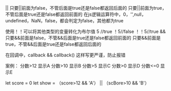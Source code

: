 || 
    只要||前面为false，不管后面是true还是false都返回后面的
    只要||前面为true，不管后面是true还是false都返回前面的
在js逻辑运算符中，0，'',null，undefined，NaN，false，都会判定为false，其他都为true

使用！！可以将其他类型的变量转化为布尔值
    5 //true
    ！5//false
    ！！5//true
&&
    只要&&前面是false，不管&&后面是true还是false都返回前面的
    只要&&前面是true，不管&&后面是true还是false都返回后面的

在回调中，callback && callback() 这样写更严谨，防止报错

案例：
    分数>12 显示A
    分数>10 显示B
    分数>5  显示C
    分数>0  显示D
    分数<=0 显示E

let score = 0
let show = （score>12 && 'A'） || （scBore>10 && 'B'）